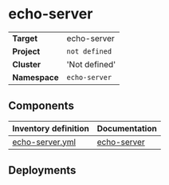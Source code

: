 # echo-server 

|||
| --- | --- |
| **Target** | echo-server |
| **Project**     | `not defined`|
| **Cluster**     |  'Not defined'  |
| **Namespace**   | `echo-server` |

## Components
| Inventory definition | Documentation |
| --- | --- |
|[echo-server.yml](../../inventory/classes/components/echo-server.yml)| [echo-server](echo-server-readme.md)|

## Deployments
